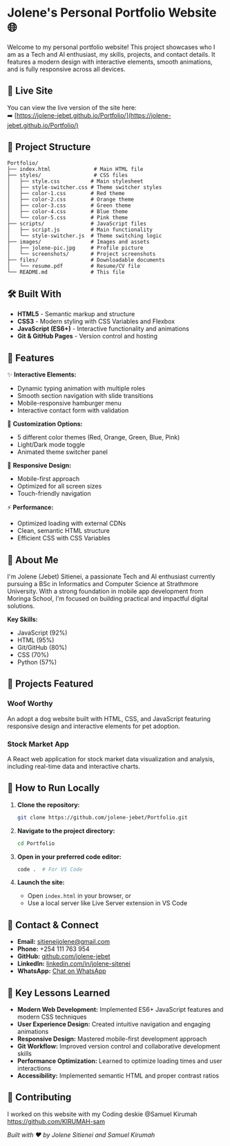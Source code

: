 # Jolene's Personal Portfolio Website 🌐

Welcome to my personal portfolio website! This project showcases who I am as a Tech and AI enthusiast, my skills, projects, and contact details. It features a modern design with interactive elements, smooth animations, and is fully responsive across all devices.

## 🚀 Live Site
You can view the live version of the site here:  
➡️ [https://jolene-jebet.github.io/Portfolio/](https://jolene-jebet.github.io/Portfolio/)

## 📁 Project Structure

```
Portfolio/
├── index.html              # Main HTML file
├── styles/                 # CSS files
│   ├── style.css          # Main stylesheet
│   ├── style-switcher.css # Theme switcher styles
│   ├── color-1.css        # Red theme
│   ├── color-2.css        # Orange theme
│   ├── color-3.css        # Green theme
│   ├── color-4.css        # Blue theme
│   └── color-5.css        # Pink theme
├── scripts/               # JavaScript files
│   ├── script.js          # Main functionality
│   └── style-switcher.js  # Theme switching logic
├── images/                # Images and assets
│   ├── jolene-pic.jpg     # Profile picture
│   └── screenshots/       # Project screenshots
├── files/                 # Downloadable documents
│   └── resume.pdf         # Resume/CV file
└── README.md              # This file
```

## 🛠️ Built With

- **HTML5** - Semantic markup and structure
- **CSS3** - Modern styling with CSS Variables and Flexbox
- **JavaScript (ES6+)** - Interactive functionality and animations
- **Git & GitHub Pages** - Version control and hosting

## 📸 Features

✨ **Interactive Elements:**
- Dynamic typing animation with multiple roles
- Smooth section navigation with slide transitions
- Mobile-responsive hamburger menu
- Interactive contact form with validation

🎨 **Customization Options:**
- 5 different color themes (Red, Orange, Green, Blue, Pink)
- Light/Dark mode toggle
- Animated theme switcher panel

📱 **Responsive Design:**
- Mobile-first approach
- Optimized for all screen sizes
- Touch-friendly navigation

⚡ **Performance:**
- Optimized loading with external CDNs
- Clean, semantic HTML structure
- Efficient CSS with CSS Variables


## 🧠 About Me

I'm Jolene (Jebet) Sitienei, a passionate Tech and AI enthusiast currently pursuing a BSc in Informatics and Computer Science at Strathmore University. With a strong foundation in mobile app development from Moringa School, I'm focused on building practical and impactful digital solutions.

**Key Skills:**
- JavaScript (92%)
- HTML (95%)
- Git/GitHub (80%)
- CSS (70%)
- Python (57%)

## 🚀 Projects Featured

### Woof Worthy
An adopt a dog website built with HTML, CSS, and JavaScript featuring responsive design and interactive elements for pet adoption.

### Stock Market App
A React web application for stock market data visualization and analysis, including real-time data and interactive charts.

## 🧾 How to Run Locally

1. **Clone the repository:**
   ```bash
   git clone https://github.com/jolene-jebet/Portfolio.git
   ```

2. **Navigate to the project directory:**
   ```bash
   cd Portfolio
   ```

3. **Open in your preferred code editor:**
   ```bash
   code .  # For VS Code
   ```

4. **Launch the site:**
   - Open `index.html` in your browser, or
   - Use a local server like Live Server extension in VS Code

## 📧 Contact & Connect

- **Email:** sitieneijolene@gmail.com
- **Phone:** +254 111 763 954
- **GitHub:** [github.com/jolene-jebet](https://github.com/jolene-jebet)
- **LinkedIn:** [linkedin.com/in/jolene-sitenei](https://www.linkedin.com/in/jolene-sitenei/)
- **WhatsApp:** [Chat on WhatsApp](https://wa.me/254111763954)

## 🌟 Key Lessons Learned

- **Modern Web Development:** Implemented ES6+ JavaScript features and modern CSS techniques
- **User Experience Design:** Created intuitive navigation and engaging animations
- **Responsive Design:** Mastered mobile-first development approach
- **Git Workflow:** Improved version control and collaborative development skills
- **Performance Optimization:** Learned to optimize loading times and user interactions
- **Accessibility:** Implemented semantic HTML and proper contrast ratios


## 🤝 Contributing
I worked on this website with my Coding deskie @Samuel Kirumah 
https://github.com/KIRUMAH-sam


*Built with ❤️ by Jolene Sitienei and Samuel Kirumah*